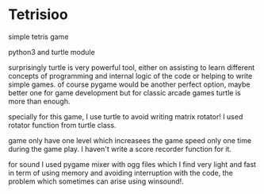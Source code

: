 # Tetrisioo
simple tetris game

python3 and turtle module

surprisingly turtle is very powerful tool, either on assisting to learn different 
concepts of programming and internal logic of the code or helping to write simple games.
of course pygame would be another perfect option, maybe better one for game development but for classic arcade 
games turtle is more than enough.

specially for this game, I use turtle to avoid writing matrix rotator!
I used rotator function from turtle class.

game only have one level which increasees the game speed only one time during the game play. 
I haven't write a score recorder function for it. 

for sound I used pygame mixer with ogg files which I find very light and fast in term of using memory 
and avoiding interruption with the code, the problem which sometimes can arise using winsound!.



